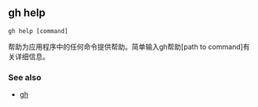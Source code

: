 

## gh help

```
gh help [command]
```

帮助为应用程序中的任何命令提供帮助。简单输入gh帮助[path to command]有关详细信息。

### See also

-   [gh](./gh)
